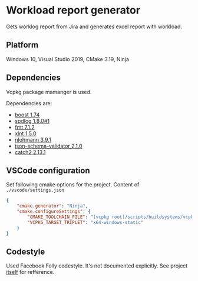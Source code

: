# Workload report generator

Gets worklog report from Jira and generates excel report with workload.

## Platform

Windows 10, Visual Studio 2019, CMake 3.19, Ninja

## Dependencies

Vcpkg package mamanger is used.

Dependencies are:

* [boost 1.74](https://boost.org)
* [spdlog 1.8.0#1](https://github.com/gabime/spdlog)
* [fmt 7.1.2](https://github.com/fmtlib/fmt)
* [xlnt 1.5.0](https://github.com/tfussell/xlnt)
* [nlohmann 3.9.1](https://github.com/nlohmann/json)
* [json-schema-validator 2.1.0](https://github.com/pboettch/json-schema-validator)
* [catch2 2.13.1](https://github.com/catchorg/Catch2)

## VSCode configuration

Set following cmake options for the project. Content of `./vscode/settings.json`

```json
{
    "cmake.generator": "Ninja",
    "cmake.configureSettings": {
        "CMAKE_TOOLCHAIN_FILE": "[vcpkg root]/scripts/buildsystems/vcpkg.cmake",
        "VCPKG_TARGET_TRIPLET": "x64-windows-static"
    }
}
```

## Codestyle

Used Facebook Folly codestyle. It's not documented explicitly. See project [itself](https://github.com/facebook/folly) for refference.
